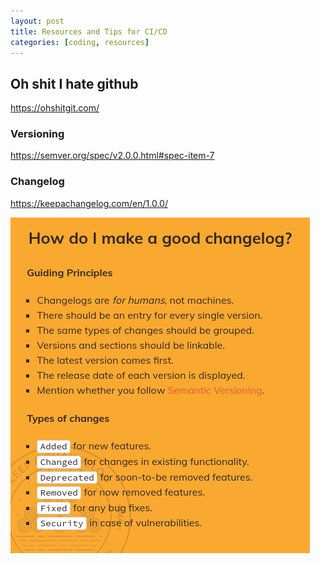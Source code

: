 ```yaml
---
layout: post
title: Resources and Tips for CI/CD
categories: [coding, resources]
---
```


## Oh shit I hate github

https://ohshitgit.com/

### Versioning

https://semver.org/spec/v2.0.0.html#spec-item-7


### Changelog 

https://keepachangelog.com/en/1.0.0/

![Changelog](/media/posts/changelog-tips.png)